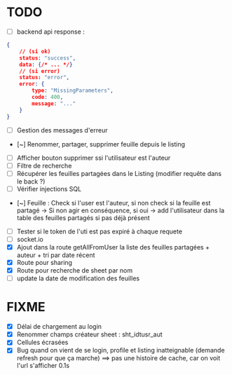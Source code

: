# TODO
- [ ] backend api response :
```json
{
    // (si ok)
    status: "success",
    data: {/* ... */}
    // (si error)
    status: "error",
    error: {
        type: "MissingParameters",
        code: 400,
        message: "..."
    }
}
```
- [ ] Gestion des messages d'erreur
- [~] Renommer, partager, supprimer feuille depuis le listing
- [ ] Afficher bouton supprimer ssi l'utilisateur est l'auteur
- [ ] Filtre de recherche
- [ ] Récupérer les feuilles partagées dans le Listing (modifier requête dans le back ?)
- [ ] Vérifier injections SQL
- [~] Feuille : Check si l'user est l'auteur, si non check si la feuille est partagé -> Si non agir en conséquence, si oui -> add l'utilisateur dans la table des feuilles partagés si pas déjà présent
- [ ] Tester si le token de l'uti est pas expiré à chaque requete
- [ ] socket.io
- [x] Ajout dans la route getAllFromUser la liste des feuilles partagées + auteur + tri par date récent
- [x] Route pour sharing
- [x] Route pour recherche de sheet par nom
- [ ] update la date de modification des feuilles

# FIXME
- [x] Délai de chargement au login
- [x] Renommer champs créateur sheet : sht_idtusr_aut
- [x] Cellules écrasées
- [x] Bug quand on vient de se login, profile et listing inatteignable (demande refresh pour que ça marche) ==> pas une histoire de cache, car on voit l'url s'afficher 0.1s